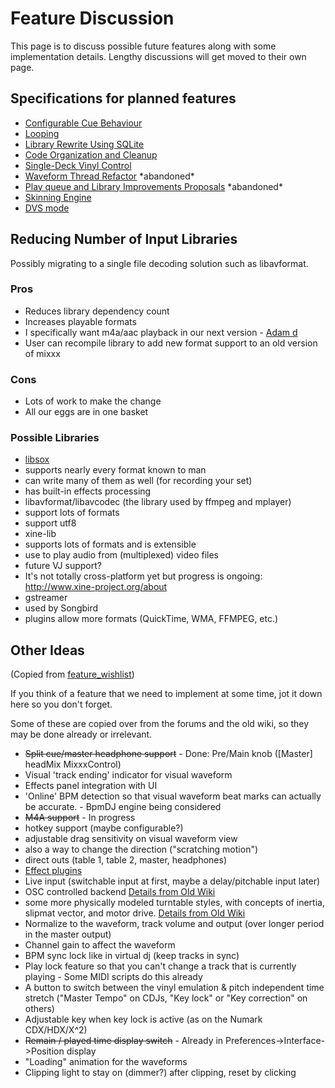 # Feature Discussion

This page is to discuss possible future features along with some
implementation details. Lengthy discussions will get moved to their own
page.

## Specifications for planned features

  - [Configurable Cue Behaviour](Configurable%20Cue%20Behaviour)
  - [Looping](Looping)
  - [Library Rewrite Using SQLite](Library%20Rewrite%20Using%20SQLite)
  - [Code Organization and Cleanup](Code%20Organization%20and%20Cleanup)
  - [Single-Deck Vinyl Control](Single-Deck%20Vinyl%20Control)
  - [Waveform Thread Refactor](Waveform%20Thread%20Refactor)
    \*abandoned\*
  - [Play queue and Library Improvements
    Proposals](playqueue_and_library_improvements_proposals)
    \*abandoned\*
  - [Skinning Engine](Skinning%20Engine)
  - [DVS mode](DVS%20mode)

## Reducing Number of Input Libraries

Possibly migrating to a single file decoding solution such as
libavformat.

### Pros

  - Reduces library dependency count
  - Increases playable formats
  - I specifically want m4a/aac playback in our next version - [Adam
    d](/User/Adam%20d)
  - User can recompile library to add new format support to an old
    version of mixxx

### Cons

  - Lots of work to make the change
  - All our eggs are in one basket

### Possible Libraries

  - [libsox](http://sox.sourceforge.net/libsox.html)
  - supports nearly every format known to man
  - can write many of them as well (for recording your set)
  - has built-in effects processing
  - libavformat/libavcodec (the library used by ffmpeg and mplayer)
  - support lots of formats
  - support utf8
  - xine-lib
  - supports lots of formats and is extensible
  - use to play audio from (multiplexed) video files
  - future VJ support?
  - It's not totally cross-platform yet but progress is ongoing:
    <http://www.xine-project.org/about>
  - gstreamer
  - used by Songbird
  - plugins allow more formats (QuickTime, WMA, FFMPEG, etc.)

## Other Ideas

(Copied from [feature\_wishlist](feature_wishlist))

If you think of a feature that we need to implement at some time, jot it
down here so you don't forget.

Some of these are copied over from the forums and the old wiki, so they
may be done already or irrelevant.

  - ~~Split cue/master headphone support~~ - Done: Pre/Main knob
    (\[Master\] headMix MixxxControl)
  - Visual 'track ending' indicator for visual waveform
  - Effects panel integration with UI
  - 'Online' BPM detection so that visual waveform beat marks can
    actually be accurate. - BpmDJ engine being considered
  - ~~M4A support~~ - In progress
  - hotkey support (maybe configurable?)
  - adjustable drag sensitivity on visual waveform view
  - also a way to change the direction ("scratching motion")
  - direct outs (table 1, table 2, master, headphones)
  - [Effect plugins](PluginIdeas)
  - Live input (switchable input at first, maybe a delay/pitchable input
    later)
  - OSC controlled backend [Details from Old
    Wiki](http://mixxx.sourceforge.net/wiki/index.php/OSC_Backend)
  - some more physically modeled turntable styles, with concepts of
    inertia, slipmat vector, and motor drive. [Details from Old
    Wiki](http://mixxx.sourceforge.net/wiki/index.php/Deck_Remodeling)
  - Normalize to the waveform, track volume and output (over longer
    period in the master output)
  - Channel gain to affect the waveform
  - BPM sync lock like in virtual dj (keep tracks in sync)
  - Play lock feature so that you can't change a track that is currently
    playing - Some MIDI scripts do this already
  - A button to switch between the vinyl emulation & pitch independent
    time stretch ("Master Tempo" on CDJs, "Key lock" or "Key correction"
    on others)
  - Adjustable key when key lock is active (as on the Numark
    CDX/HDX/X^2)
  - ~~Remain / played time display switch~~ - Already in
    Preferences-\>Interface-\>Position display
  - "Loading" animation for the waveforms
  - Clipping light to stay on (dimmer?) after clipping, reset by
    clicking
